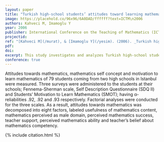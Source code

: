 ```yaml
---
layout: paper
title: "Turkish high-school students’ attitudes toward learning mathematics"
image: https://placehold.co/96x96/6A0DAD/ffffff?text=ICTM\n2006
authors: Kahveci M, Imamoglu Y
year: 2006
publisher: International Conference on the Teaching of Mathematics (ICTM)
projectid:
ref: "[Kahveci M](/murat), & [Imamoglu Y](/yesim). (2006). _Turkish high-school students’ attitudes toward learning mathematics_. Paper presented at the International Conference on the Teaching of Mathematics (ICTM). Istanbul, Turkey. June 30 - July 5, 2006."
pdf:
doi:
excerpt: This study investigates and analyzes Turkish high-school students' prevailing attitudes toward learning mathematics.
conference: true
---
```


Attitudes towards mathematics, mathematics self concept and motivation to learn mathematics of 79 students coming
from two high schools in Istanbul were measured. Three surveys were administered to the students at their schools; Fennema-Sherman scale, Self Description Questionnaire (SDQ II) and Students’ Motivation to Learn Mathematics (SMOT); having α-reliabilities .92, .92 and .93 respectively. Factorial analyses were conducted for the three scales. As a result, attitudes towards mathematics was decomposed into eight factors, labeled usefulness of mathematics content, mathematics perceived as male domain, perceived mathematics success, teacher support, perceived mathematics ability and teacher’s belief about
mathematics competency.

{% include citation.html %}